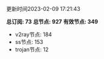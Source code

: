 更新时间2023-02-09 17:21:43

**总订阅: 73**
**总节点: 927**
**有效节点: 349**
- v2ray节点: 184
- ss节点: 153
- trojan节点: 12
